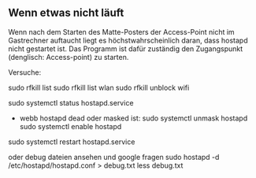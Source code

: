 ## Wenn etwas nicht läuft
Wenn nach dem Starten des Matte-Posters der Access-Point nicht im Gastrechner auftaucht liegt es 
höchstwahrscheinlich daran, dass hostapd nicht gestartet ist. Das Programm ist dafür zuständig den
Zugangspunkt (denglisch: Access-point) zu starten.

Versuche:

sudo rfkill list
sudo rfkill list wlan
sudo rfkill unblock wifi

sudo systemctl status hostapd.service
  - webb hostapd dead oder masked ist:
sudo systemctl unmask hostapd
sudo systemctl enable hostapd

sudo systemctl restart hostapd.service

oder debug dateien ansehen und google fragen 
sudo hostapd -d /etc/hostapd/hostapd.conf > debug.txt
less debug.txt


